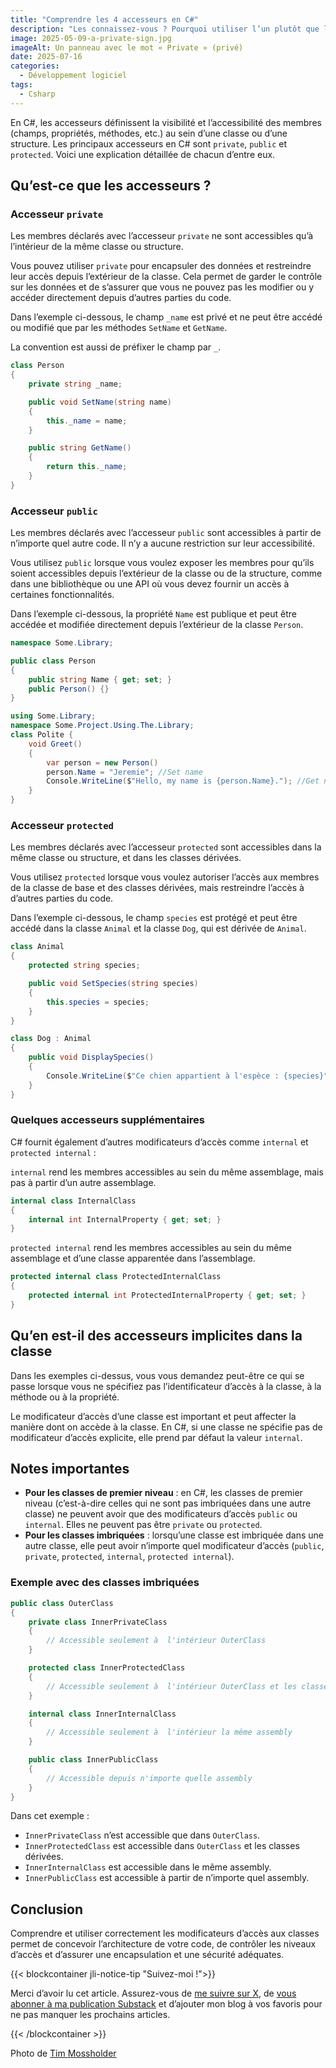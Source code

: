 ```yaml
---
title: "Comprendre les 4 accesseurs en C#"
description: "Les connaissez-vous ? Pourquoi utiliser l’un plutôt que l’autre ? Voyons cela en détail."
image: 2025-05-09-a-private-sign.jpg
imageAlt: Un panneau avec le mot « Private » (privé)
date: 2025-07-16
categories:
  - Développement logiciel
tags:
  - Csharp
---
```


En C#, les accesseurs définissent la visibilité et l’accessibilité des membres (champs, propriétés, méthodes, etc.) au sein d’une classe ou d’une structure. Les principaux accesseurs en C# sont `private`, `public` et `protected`. Voici une explication détaillée de chacun d’entre eux.

## Qu’est-ce que les accesseurs ?

### Accesseur `private`

Les membres déclarés avec l’accesseur `private` ne sont accessibles qu’à l’intérieur de la même classe ou structure.

Vous pouvez utiliser `private` pour encapsuler des données et restreindre leur accès depuis l’extérieur de la classe. Cela permet de garder le contrôle sur les données et de s’assurer que vous ne pouvez pas les modifier ou y accéder directement depuis d’autres parties du code.

Dans l’exemple ci-dessous, le champ `_name` est privé et ne peut être accédé ou modifié que par les méthodes `SetName` et `GetName`.

La convention est aussi de préfixer le champ par `_`.

```csharp
class Person
{
    private string _name;

    public void SetName(string name)
    {
        this._name = name;
    }

    public string GetName()
    {
        return this._name;
    }
}

```

### Accesseur `public`

Les membres déclarés avec l’accesseur `public` sont accessibles à partir de n’importe quel autre code. Il n’y a aucune restriction sur leur accessibilité.

Vous utilisez `public` lorsque vous voulez exposer les membres pour qu’ils soient accessibles depuis l’extérieur de la classe ou de la structure, comme dans une bibliothèque ou une API où vous devez fournir un accès à certaines fonctionnalités.

Dans l’exemple ci-dessous, la propriété `Name` est publique et peut être accédée et modifiée directement depuis l’extérieur de la classe `Person`.

```csharp
namespace Some.Library;

public class Person
{
    public string Name { get; set; }
    public Person() {}
}

using Some.Library;
namespace Some.Project.Using.The.Library;
class Polite {
    void Greet()
    {
        var person = new Person()
        person.Name = "Jeremie"; //Set name
        Console.WriteLine($"Hello, my name is {person.Name}."); //Get name
    }
}
```

### Accesseur `protected`

Les membres déclarés avec l’accesseur `protected` sont accessibles dans la même classe ou structure, et dans les classes dérivées.

Vous utilisez `protected` lorsque vous voulez autoriser l’accès aux membres de la classe de base et des classes dérivées, mais restreindre l’accès à d’autres parties du code.

Dans l’exemple ci-dessous, le champ `species` est protégé et peut être accédé dans la classe `Animal` et la classe `Dog`, qui est dérivée de `Animal`.

```csharp
class Animal
{
    protected string species;

    public void SetSpecies(string species)
    {
        this.species = species;
    }
}

class Dog : Animal
{
    public void DisplaySpecies()
    {
        Console.WriteLine($"Ce chien appartient à l'espèce : {species}");
    }
}
```

### Quelques accesseurs supplémentaires

C# fournit également d’autres modificateurs d’accès comme `internal` et `protected internal` :

`internal` rend les membres accessibles au sein du même assemblage, mais pas à partir d’un autre assemblage.

```csharp
internal class InternalClass
{
    internal int InternalProperty { get; set; }
}

```

`protected internal` rend les membres accessibles au sein du même assemblage et d’une classe apparentée dans l’assemblage.

```csharp
protected internal class ProtectedInternalClass
{
    protected internal int ProtectedInternalProperty { get; set; }
}

```

## Qu’en est-il des accesseurs implicites dans la classe

Dans les exemples ci-dessus, vous vous demandez peut-être ce qui se passe lorsque vous ne spécifiez pas l’identificateur d’accès à la classe, à la méthode ou à la propriété.

Le modificateur d’accès d’une classe est important et peut affecter la manière dont on accède à la classe. En C#, si une classe ne spécifie pas de modificateur d’accès explicite, elle prend par défaut la valeur `internal`.

## Notes importantes

- **Pour les classes de premier niveau** : en C#, les classes de premier niveau (c’est-à-dire celles qui ne sont pas imbriquées dans une autre classe) ne peuvent avoir que des modificateurs d’accès `public` ou `internal`. Elles ne peuvent pas être `private` ou `protected`.
- **Pour les classes imbriquées** : lorsqu’une classe est imbriquée dans une autre classe, elle peut avoir n’importe quel modificateur d’accès (`public`, `private`, `protected`, `internal`, `protected internal`).

### Exemple avec des classes imbriquées

```csharp
public class OuterClass
{
    private class InnerPrivateClass
    {
        // Accessible seulement à  l'intérieur OuterClass
    }

    protected class InnerProtectedClass
    {
        // Accessible seulement à  l'intérieur OuterClass et les classes dérivées
    }

    internal class InnerInternalClass
    {
        // Accessible seulement à  l'intérieur la même assembly
    }

    public class InnerPublicClass
    {
        // Accessible depuis n'importe quelle assembly
    }
}

```

Dans cet exemple :

- `InnerPrivateClass` n’est accessible que dans `OuterClass`.
- `InnerProtectedClass` est accessible dans `OuterClass` et les classes dérivées.
- `InnerInternalClass` est accessible dans le même assembly.
- `InnerPublicClass` est accessible à partir de n’importe quel assembly.

## Conclusion

Comprendre et utiliser correctement les modificateurs d’accès aux classes permet de concevoir l’architecture de votre code, de contrôler les niveaux d’accès et d’assurer une encapsulation et une sécurité adéquates.

{{< blockcontainer jli-notice-tip "Suivez-moi !">}}

Merci d’avoir lu cet article. Assurez-vous de [me suivre sur X](https://x.com/LitzlerJeremie), de [vous abonner à ma publication Substack](https://iamjeremie.substack.com/) et d’ajouter mon blog à vos favoris pour ne pas manquer les prochains articles.

{{< /blockcontainer >}}

Photo de [Tim Mossholder](https://www.pexels.com/photo/black-and-white-wooden-sign-behind-white-concrete-3690735/)
